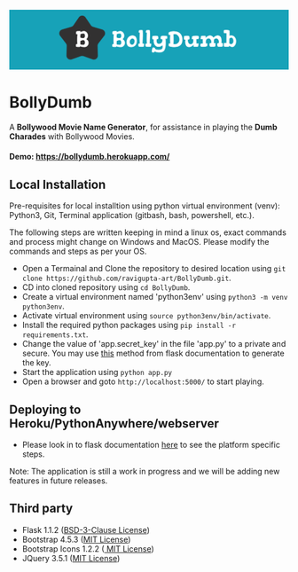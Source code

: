 ![BollyDumb Banner](docs/images/BollyDumb_banner.png)
# BollyDumb
A **Bollywood Movie Name Generator**, for assistance in playing the **Dumb Charades** with Bollywood Movies.
#### Demo: https://bollydumb.herokuapp.com/
## Local Installation 
Pre-requisites for local installtion using python virtual environment (venv): Python3, Git, Terminal application (gitbash, bash, powershell, etc.).

The following steps are written keeping in mind a linux os, exact commands and process might change on Windows and MacOS. Please modify the commands and steps as per your OS.

- Open a Termainal and Clone the repository to desired location using `git clone https://github.com/ravigupta-art/BollyDumb.git`.
- CD into cloned repository using `cd BollyDumb`.
- Create a virtual environment named 'python3env' using `python3 -m venv python3env`.
- Activate virtual environment using `source python3env/bin/activate`.
- Install the required python packages using `pip install -r requirements.txt`.
- Change the value of  'app.secret_key' in the file 'app.py' to a private and secure.  You may use [this](https://flask.palletsprojects.com/en/1.1.x/tutorial/deploy/?highlight=secret%20key#configure-the-secret-key) method from flask documentation to generate the key.
- Start the application using `python app.py`
- Open a browser and goto `http://localhost:5000/` to start playing.

## Deploying to Heroku/PythonAnywhere/webserver
- Please look in to flask documentation [here](https://flask.palletsprojects.com/en/1.1.x/deploying/#deployment) to see the platform specific steps.

Note: The application is still a work in progress and we will be adding new features in future releases.

## Third party

- Flask 1.1.2 ([BSD-3-Clause License](https://github.com/pallets/flask/blob/master/LICENSE.rst))
- Bootstrap 4.5.3 ([MIT License](https://github.com/twbs/bootstrap/blob/main/LICENSE))
- Bootstrap Icons 1.2.2 ([ MIT License](https://github.com/twbs/icons/blob/main/LICENSE.md))
- JQuery 3.5.1 ([MIT License](https://jquery.org/license/))
